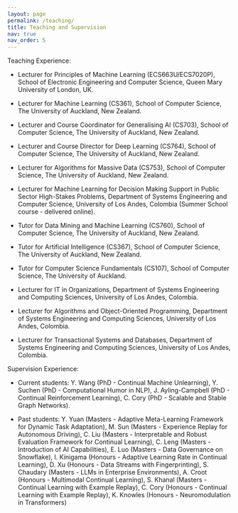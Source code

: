 ```yaml
---
layout: page
permalink: /teaching/
title: Teaching and Supervision
nav: true
nav_order: 5
---
```


Teaching Experience:

- Lecturer for Principles of Machine Learning (ECS663U/ECS7020P), School of Electronic Engineering and Computer Science, Queen Mary University of London, UK.

- Lecturer for Machine Learning (CS361), School of Computer Science, The University of Auckland, New Zealand.

- Lecturer and Course Coordinator for Generalising AI (CS703), School of Computer Science, The University of Auckland, New Zealand.

- Lecturer and Course Director for Deep Learning (CS764), School of Computer Science, The University of Auckland, New Zealand.

- Lecturer for Algorithms for Massive Data (CS753), School of Computer Science, The University of Auckland, New Zealand.

- Lecturer for Machine Learning for Decision Making Support in Public Sector High-Stakes Problems, Department of Systems Engineering and Computer Science, University of Los Andes, Colombia (Summer School course - delivered online).

- Tutor for Data Mining and Machine Learning (CS760), School of Computer Science, The University of Auckland, New Zealand.

- Tutor for Artificial Intelligence (CS367), School of Computer Science, The University of Auckland, New Zealand.

- Tutor for Computer Science Fundamentals (CS107), School of Computer Science, The University of Auckland.

- Lecturer for IT in Organizations, Department of Systems Engineering and Computing Sciences, University of Los Andes, Colombia. 

- Lecturer for Algorithms and Object-Oriented Programming, Department of Systems Engineering and Computing Sciences, University of Los Andes, Colombia.

- Lecturer for Transactional Systems and Databases, Department of Systems Engineering and Computing Sciences, University of Los Andes, Colombia.


Supervision Experience: 

- Current students: Y. Wang (PhD - Continual Machine Unlearning), Y. Suchen (PhD - Computational Humor in NLP), J. Ayling-Campbell (PhD - Continual Reinforcement Learning), C. Cory (PhD - Scalable and Stable Graph Networks).

- Past students: Y. Yuan (Masters - Adaptive Meta-Learning Framework for Dynamic Task Adaptation), M. Sun (Masters - Experience Replay for Autonomous Driving), C. Liu (Masters - Interpretable and Robust Evaluation Framework for Continual Learning), C. Leng (Masters - Introduction of AI Capabilities), E. Luo (Masters - Data Governance on Snowflake), I. Kinigama (Honours - Adaptive Learning Rate in Continual Learning), D. Xu (Honours - Data Streams with Fingerprinting), S. Chaudary (Masters - LLMs in Enterprise Environments), A. Croot (Honours - Multimodal Continual Learning), S. Khanal (Masters - Continual Learning with Example Replay), C. Cory (Honours - Continual Learning with Example Replay), K. Knowles (Honours - Neuromodulation in Transformers)


